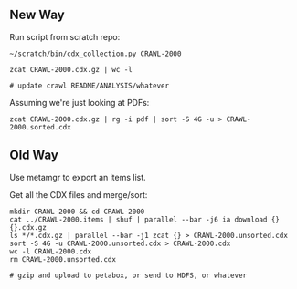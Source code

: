 
## New Way

Run script from scratch repo:

    ~/scratch/bin/cdx_collection.py CRAWL-2000

    zcat CRAWL-2000.cdx.gz | wc -l

    # update crawl README/ANALYSIS/whatever

Assuming we're just looking at PDFs:

    zcat CRAWL-2000.cdx.gz | rg -i pdf | sort -S 4G -u > CRAWL-2000.sorted.cdx

## Old Way

Use metamgr to export an items list.

Get all the CDX files and merge/sort:

    mkdir CRAWL-2000 && cd CRAWL-2000
    cat ../CRAWL-2000.items | shuf | parallel --bar -j6 ia download {} {}.cdx.gz
    ls */*.cdx.gz | parallel --bar -j1 zcat {} > CRAWL-2000.unsorted.cdx
    sort -S 4G -u CRAWL-2000.unsorted.cdx > CRAWL-2000.cdx
    wc -l CRAWL-2000.cdx
    rm CRAWL-2000.unsorted.cdx

    # gzip and upload to petabox, or send to HDFS, or whatever
